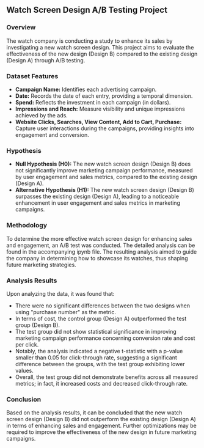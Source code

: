 ## Watch Screen Design A/B Testing Project

### Overview
The watch company is conducting a study to enhance its sales by investigating a new watch screen design. This project aims to evaluate the effectiveness of the new design (Design B) compared to the existing design (Design A) through A/B testing.

### Dataset Features
- **Campaign Name:** Identifies each advertising campaign.
- **Date:** Records the date of each entry, providing a temporal dimension.
- **Spend:** Reflects the investment in each campaign (in dollars).
- **Impressions and Reach:** Measure visibility and unique impressions achieved by the ads.
- **Website Clicks, Searches, View Content, Add to Cart, Purchase:** Capture user interactions during the campaigns, providing insights into engagement and conversion.

### Hypothesis
- **Null Hypothesis (H0):** The new watch screen design (Design B) does not significantly improve marketing campaign performance, measured by user engagement and sales metrics, compared to the existing design (Design A).
- **Alternative Hypothesis (H1):** The new watch screen design (Design B) surpasses the existing design (Design A), leading to a noticeable enhancement in user engagement and sales metrics in marketing campaigns.

### Methodology
To determine the more effective watch screen design for enhancing sales and engagement, an A/B test was conducted. The detailed analysis can be found in the accompanying ipynb file. The resulting analysis aimed to guide the company in determining how to showcase its watches, thus shaping future marketing strategies.

### Analysis Results
Upon analyzing the data, it was found that:
- There were no significant differences between the two designs when using "purchase number" as the metric.
- In terms of cost, the control group (Design A) outperformed the test group (Design B).
- The test group did not show statistical significance in improving marketing campaign performance concerning conversion rate and cost per click.
- Notably, the analysis indicated a negative t-statistic with a p-value smaller than 0.05 for click-through rate, suggesting a significant difference between the groups, with the test group exhibiting lower values.
- Overall, the test group did not demonstrate benefits across all measured metrics; in fact, it increased costs and decreased click-through rate.

### Conclusion
Based on the analysis results, it can be concluded that the new watch screen design (Design B) did not outperform the existing design (Design A) in terms of enhancing sales and engagement. Further optimizations may be required to improve the effectiveness of the new design in future marketing campaigns.
